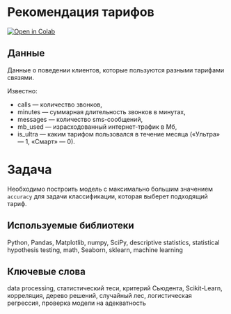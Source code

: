 # Рекомендация тарифов
[![Open in Colab](https://colab.research.google.com/assets/colab-badge.svg)](https://colab.research.google.com/github/valentinatihova/DS_projects/blob/main/bank_churn_prediction/bank_churn_prediction.ipynb#scrollTo=MkO4DeuPJ3Ko)

## Данные
Данные о поведении клиентов, которые пользуются разными тарифами связями.

Известно:
- сalls — количество звонков,
- minutes — суммарная длительность звонков в минутах,
- messages — количество sms-сообщений,
- mb_used — израсходованный интернет-трафик в Мб,
- is_ultra — каким тарифом пользовался в течение месяца («Ультра» — 1, «Смарт» — 0).

# Задача
Необходимо построить модель с максимально большим значением `accuracy` для задачи классификации, которая выберет подходящий тариф.  

## Используемые библиотеки
Python, Pandas, Matplotlib, numpy, SciPy, descriptive statistics, statistical hypothesis testing, math, Seaborn, sklearn, machine learning

## Ключевые слова
data processing, статистический теси, критерий Сьюдента, Scikit-Learn, корреляция, дерево решений, случайный лес, логистическая регрессия, проверка модели на адекватность
